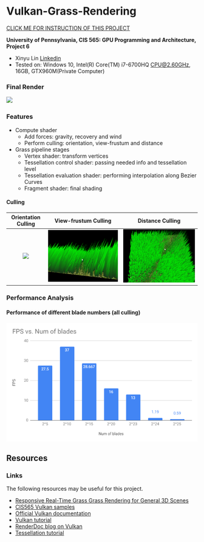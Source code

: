 Vulkan-Grass-Rendering
===============

[CLICK ME FOR INSTRUCTION OF THIS PROJECT](./INSTRUCTION.md)

**University of Pennsylvania, CIS 565: GPU Programming and Architecture, Project 6**


* Xinyu Lin
[Linkedin](https://www.linkedin.com/in/xinyu-lin-138352125/)
* Tested on: Windows 10, Intel(R) Core(TM) i7-6700HQ CPU@2.60GHz, 16GB, GTX960M(Private Computer)

### Final Render
![](img/all.gif)



### Features

* Compute shader
  * Add forces: gravity, recovery and wind
  * Perform culling: orientation, view-frustum and distance
* Grass pipeline stages
  * Vertex shader: transform vertices
  * Tessellation control shader: passing needed info and tessellation level
  * Tessellation evaluation shader: performing interpolation along Bezier Curves
  * Fragment shader: final shading
  
#### Culling

Orientation Culling | View-frustum Culling | Distance Culling
:--:|:--:|:--:
![](img/oritation.gif)|![](img/frustum.gif)|![](img/distance.gif)

### Performance Analysis
#### Performance of different blade numbers (all culling)
<p align="middle">
  <img src="img/chart.png" width="800" />
</p>


## Resources

### Links

The following resources may be useful for this project.

* [Responsive Real-Time Grass Grass Rendering for General 3D Scenes](https://www.cg.tuwien.ac.at/research/publications/2017/JAHRMANN-2017-RRTG/JAHRMANN-2017-RRTG-draft.pdf)
* [CIS565 Vulkan samples](https://github.com/CIS565-Fall-2018/Vulkan-Samples)
* [Official Vulkan documentation](https://www.khronos.org/registry/vulkan/)
* [Vulkan tutorial](https://vulkan-tutorial.com/)
* [RenderDoc blog on Vulkan](https://renderdoc.org/vulkan-in-30-minutes.html)
* [Tessellation tutorial](http://in2gpu.com/2014/07/12/tessellation-tutorial-opengl-4-3/)
